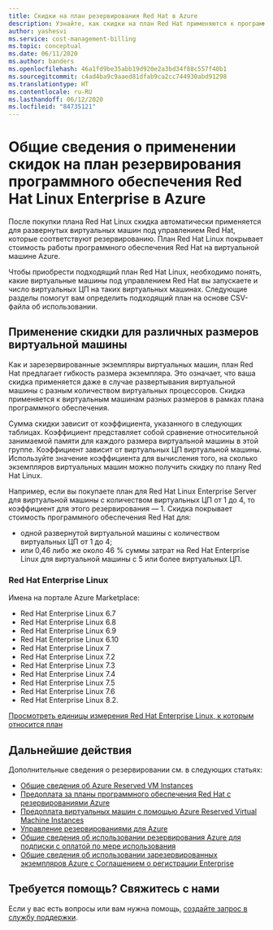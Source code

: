 ```yaml
---
title: Скидки на план резервирования Red Hat в Azure
description: Узнайте, как скидки на план Red Hat применяются к программному обеспечению Red Hat на виртуальных машинах.
author: yashesvi
ms.service: cost-management-billing
ms.topic: conceptual
ms.date: 06/11/2020
ms.author: banders
ms.openlocfilehash: 46a1fd9be35abb19d920e2a3bd34f88c557f40b1
ms.sourcegitcommit: c4ad4ba9c9aaed81dfab9ca2cc744930abd91298
ms.translationtype: HT
ms.contentlocale: ru-RU
ms.lasthandoff: 06/12/2020
ms.locfileid: "84735121"
---
```

# <a name="understand-how-the-red-hat-linux-enterprise-software-reservation-plan-discount-is-applied-for-azure"></a>Общие сведения о применении скидок на план резервирования программного обеспечения Red Hat Linux Enterprise в Azure

После покупки плана Red Hat Linux скидка автоматически применяется для развернутых виртуальных машин под управлением Red Hat, которые соответствуют резервированию. План Red Hat Linux покрывает стоимость работы программного обеспечения Red Hat на виртуальной машине Azure.

Чтобы приобрести подходящий план Red Hat Linux, необходимо понять, какие виртуальные машины под управлением Red Hat вы запускаете и число виртуальных ЦП на таких виртуальных машинах. Следующие разделы помогут вам определить подходящий план на основе CSV-файла об использовании.

## <a name="discount-applies-to-different-vm-sizes"></a>Применение скидки для различных размеров виртуальной машины

Как и зарезервированные экземпляры виртуальных машин, план Red Hat предлагает гибкость размера экземпляра. Это означает, что ваша скидка применяется даже в случае развертывания виртуальной машины с разным количеством виртуальных процессоров. Скидка применяется к виртуальным машинам разных размеров в рамках плана программного обеспечения.

Сумма скидки зависит от коэффициента, указанного в следующих таблицах. Коэффициент представляет собой сравнение относительной занимаемой памяти для каждого размера виртуальной машины в этой группе. Коэффициент зависит от виртуальных ЦП виртуальной машины. Используйте значение коэффициента для вычисления того, на сколько экземпляров виртуальных машин можно получить скидку по плану Red Hat Linux.

Например, если вы покупаете план для Red Hat Linux Enterprise Server для виртуальной машины с количеством виртуальных ЦП от 1 до 4, то коэффициент для этого резервирования — 1. Скидка покрывает стоимость программного обеспечения Red Hat для:

- одной развернутой виртуальной машины с количеством виртуальных ЦП от 1 до 4;
- или 0,46 либо же около 46 % суммы затрат на Red Hat Enterprise Linux для виртуальной машины с 5 или более виртуальных ЦП.

### <a name="red-hat-enterprise-linux"></a>Red Hat Enterprise Linux

Имена на портале Azure Marketplace:
- Red Hat Enterprise Linux 6.7
- Red Hat Enterprise Linux 6.8
- Red Hat Enterprise Linux 6.9
- Red Hat Enterprise Linux 6.10
- Red Hat Enterprise Linux 7
- Red Hat Enterprise Linux 7.2
- Red Hat Enterprise Linux 7.3
- Red Hat Enterprise Linux 7.4
- Red Hat Enterprise Linux 7.5
- Red Hat Enterprise Linux 7.6
- Red Hat Enterprise Linux 8.2.

[Просмотреть единицы измерения Red Hat Enterprise Linux, к которым относится план](https://isfratio.blob.core.windows.net/isfratio/RHELRatios.csv)

## <a name="next-steps"></a>Дальнейшие действия

Дополнительные сведения о резервировании см. в следующих статьях:

- [Общие сведения об Azure Reserved VM Instances](save-compute-costs-reservations.md)
- [Предоплата за планы программного обеспечения Red Hat с резервированиями Azure](../../virtual-machines/linux/prepay-rhel-software-charges.md)
- [Предоплата виртуальных машин с помощью Azure Reserved Virtual Machine Instances](../../virtual-machines/windows/prepay-reserved-vm-instances.md)
- [Управление резервированиями для Azure](manage-reserved-vm-instance.md)
- [Общие сведения об использовании резервирования Azure для подписки с оплатой по мере использования](understand-reserved-instance-usage.md)
- [Общие сведения об использовании зарезервированных экземпляров Azure с Соглашением о регистрации Enterprise](understand-reserved-instance-usage-ea.md)

## <a name="need-help-contact-us"></a>Требуется помощь? Свяжитесь с нами

Если у вас есть вопросы или вам нужна помощь, [создайте запрос в службу поддержки](https://portal.azure.com/#blade/Microsoft_Azure_Support/HelpAndSupportBlade/newsupportrequest).
